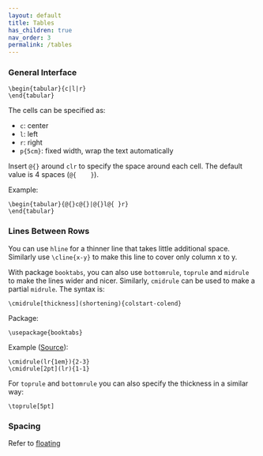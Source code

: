 ```yaml
---
layout: default
title: Tables
has_children: true
nav_order: 3
permalink: /tables
---
```


### General Interface

```
\begin{tabular}{c|l|r}
\end{tabular}
```

The cells can be specified as:

- `c`: center
- `l`: left
- `r`: right
- `p{5cm}`: fixed width, wrap the text automatically

Insert `@{}` around `clr` to specify the space around each cell. The default value is 4 spaces (`@{    }`). 

Example:

```
\begin{tabular}{@{}c@{}|@{}l@{ }r}
\end{tabular}
```

### Lines Between Rows

You can use `hline` for a thinner line that takes little additional space. Similarly use `\cline{x-y}` to make this line to cover only column x to y. 

With package `booktabs`, you can also use `bottomrule`, `toprule` and `midrule` to make the lines wider and nicer. Similarly, `cmidrule` can be used to make a partial `midrule`. The syntax is:

```
\cmidrule[thickness](shortening){colstart-colend}
```

Package:

```
\usepackage{booktabs}
```

Example ([Source](https://tex.stackexchange.com/questions/116474/midrule-that-extends-only-over-some-of-the-columns-in-booktabs)):

```
\cmidrule(lr{1em}){2-3}
\cmidrule[2pt](lr){1-1}
```

For `toprule` and `bottomrule` you can also specify the thickness in a similar way:

```
\toprule[5pt]
```

### Spacing 

Refer to [floating](docs/space/floating-equation.html)